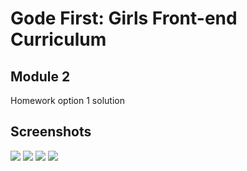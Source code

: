 # Gode First: Girls Front-end Curriculum

## Module 2

Homework option 1 solution 

## Screenshots

![](https://res.cloudinary.com/ninaw/image/upload/c_scale,h_850,w_620/v1588213835/homework_index_web_p5wvxd.png)
![](https://res.cloudinary.com/ninaw/image/upload/c_scale,h_850/v1588213826/homework_index_mobile_rwsw9o.png)
![](https://res.cloudinary.com/ninaw/image/upload/c_scale,w_620/v1588213859/homework_page2_web_rpmmao.png)
![](https://res.cloudinary.com/ninaw/image/upload/c_scale,h_1019/v1588213851/homework_page2_mobile_lghnx3.png) 
